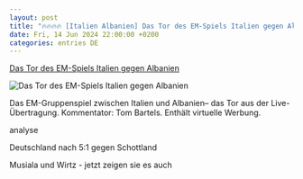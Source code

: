 ```yaml
---
layout: post
title: "🔥🔥🔥🔥 [Italien Albanien] Das Tor des EM-Spiels Italien gegen Albanien"
date: Fri, 14 Jun 2024 22:00:00 +0200
categories: entries DE
---
```

[Das Tor des EM-Spiels Italien gegen Albanien](https://www.sportschau.de/fussball/uefa-euro-2024/italien-gegen-albanien-die-tore,video-em-2024-italien-albanien-die-tore-100.html)

![Das Tor des EM-Spiels Italien gegen Albanien](https://images.sportschau.de/image/277c8525-ac69-47cb-b528-bb4b17ec149a/AAABkB1OkrM/AAABjwnlFvA/16x9-1280/italien-albanien-108.jpg)

Das EM-Gruppenspiel zwischen Italien und Albanien– das Tor aus der Live-Übertragung. Kommentator: Tom Bartels. Enthält virtuelle Werbung.

analyse

Deutschland nach 5:1 gegen Schottland

Musiala und Wirtz - jetzt zeigen sie es auch

